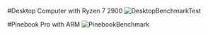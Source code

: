 #Desktop Computer with Ryzen 7 2900
![DesktopBenchmarkTest](https://github.com/Techhead404/BenchmarkTest/assets/9221147/f1ac8d26-689a-40fb-9e71-7529997c6fb5)

#Pinebook Pro with ARM
![PinebookBenchmark](https://github.com/Techhead404/BenchmarkTest/assets/9221147/a8cdc1a3-2a01-4d8b-a9a8-7c791d453036)
